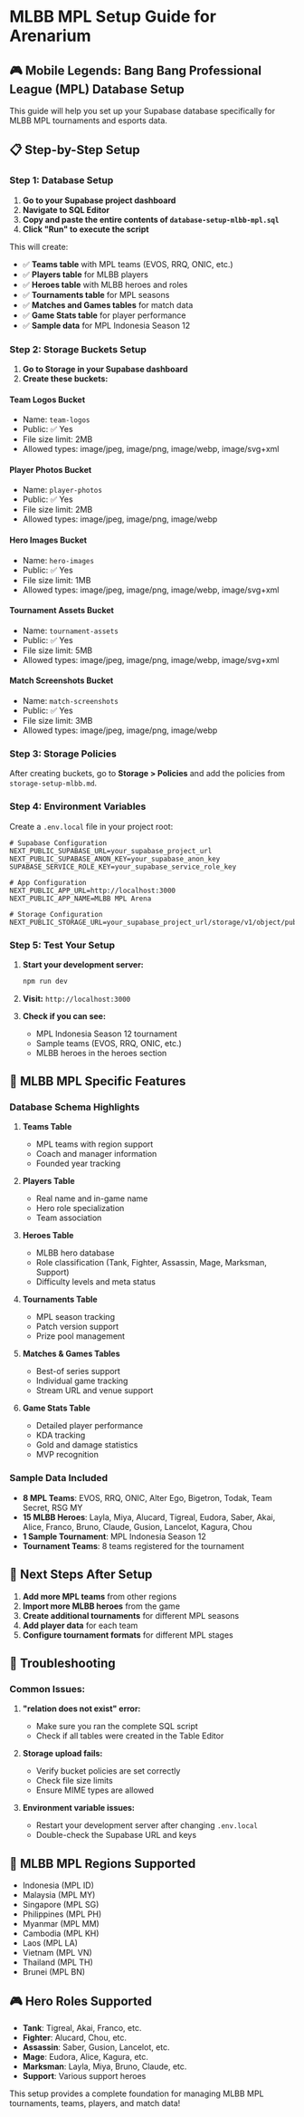# MLBB MPL Setup Guide for Arenarium

## 🎮 **Mobile Legends: Bang Bang Professional League (MPL) Database Setup**

This guide will help you set up your Supabase database specifically for MLBB MPL tournaments and esports data.

## 📋 **Step-by-Step Setup**

### Step 1: Database Setup

1. **Go to your Supabase project dashboard**
2. **Navigate to SQL Editor**
3. **Copy and paste the entire contents of `database-setup-mlbb-mpl.sql`**
4. **Click "Run" to execute the script**

This will create:
- ✅ **Teams table** with MPL teams (EVOS, RRQ, ONIC, etc.)
- ✅ **Players table** for MLBB players
- ✅ **Heroes table** with MLBB heroes and roles
- ✅ **Tournaments table** for MPL seasons
- ✅ **Matches and Games tables** for match data
- ✅ **Game Stats table** for player performance
- ✅ **Sample data** for MPL Indonesia Season 12

### Step 2: Storage Buckets Setup

1. **Go to Storage in your Supabase dashboard**
2. **Create these buckets:**

#### Team Logos Bucket
- Name: `team-logos`
- Public: ✅ Yes
- File size limit: 2MB
- Allowed types: image/jpeg, image/png, image/webp, image/svg+xml

#### Player Photos Bucket
- Name: `player-photos`
- Public: ✅ Yes
- File size limit: 2MB
- Allowed types: image/jpeg, image/png, image/webp

#### Hero Images Bucket
- Name: `hero-images`
- Public: ✅ Yes
- File size limit: 1MB
- Allowed types: image/jpeg, image/png, image/webp, image/svg+xml

#### Tournament Assets Bucket
- Name: `tournament-assets`
- Public: ✅ Yes
- File size limit: 5MB
- Allowed types: image/jpeg, image/png, image/webp, image/svg+xml

#### Match Screenshots Bucket
- Name: `match-screenshots`
- Public: ✅ Yes
- File size limit: 3MB
- Allowed types: image/jpeg, image/png, image/webp

### Step 3: Storage Policies

After creating buckets, go to **Storage > Policies** and add the policies from `storage-setup-mlbb.md`.

### Step 4: Environment Variables

Create a `.env.local` file in your project root:

```env
# Supabase Configuration
NEXT_PUBLIC_SUPABASE_URL=your_supabase_project_url
NEXT_PUBLIC_SUPABASE_ANON_KEY=your_supabase_anon_key
SUPABASE_SERVICE_ROLE_KEY=your_supabase_service_role_key

# App Configuration
NEXT_PUBLIC_APP_URL=http://localhost:3000
NEXT_PUBLIC_APP_NAME=MLBB MPL Arena

# Storage Configuration
NEXT_PUBLIC_STORAGE_URL=your_supabase_project_url/storage/v1/object/public
```

### Step 5: Test Your Setup

1. **Start your development server:**
   ```bash
   npm run dev
   ```

2. **Visit:** `http://localhost:3000`

3. **Check if you can see:**
   - MPL Indonesia Season 12 tournament
   - Sample teams (EVOS, RRQ, ONIC, etc.)
   - MLBB heroes in the heroes section

## 🎯 **MLBB MPL Specific Features**

### Database Schema Highlights

1. **Teams Table**
   - MPL teams with region support
   - Coach and manager information
   - Founded year tracking

2. **Players Table**
   - Real name and in-game name
   - Hero role specialization
   - Team association

3. **Heroes Table**
   - MLBB hero database
   - Role classification (Tank, Fighter, Assassin, Mage, Marksman, Support)
   - Difficulty levels and meta status

4. **Tournaments Table**
   - MPL season tracking
   - Patch version support
   - Prize pool management

5. **Matches & Games Tables**
   - Best-of series support
   - Individual game tracking
   - Stream URL and venue support

6. **Game Stats Table**
   - Detailed player performance
   - KDA tracking
   - Gold and damage statistics
   - MVP recognition

### Sample Data Included

- **8 MPL Teams**: EVOS, RRQ, ONIC, Alter Ego, Bigetron, Todak, Team Secret, RSG MY
- **15 MLBB Heroes**: Layla, Miya, Alucard, Tigreal, Eudora, Saber, Akai, Alice, Franco, Bruno, Claude, Gusion, Lancelot, Kagura, Chou
- **1 Sample Tournament**: MPL Indonesia Season 12
- **Tournament Teams**: 8 teams registered for the tournament

## 🚀 **Next Steps After Setup**

1. **Add more MPL teams** from other regions
2. **Import more MLBB heroes** from the game
3. **Create additional tournaments** for different MPL seasons
4. **Add player data** for each team
5. **Configure tournament formats** for different MPL stages

## 🔧 **Troubleshooting**

### Common Issues:

1. **"relation does not exist" error:**
   - Make sure you ran the complete SQL script
   - Check if all tables were created in the Table Editor

2. **Storage upload fails:**
   - Verify bucket policies are set correctly
   - Check file size limits
   - Ensure MIME types are allowed

3. **Environment variable issues:**
   - Restart your development server after changing `.env.local`
   - Double-check the Supabase URL and keys

## 📱 **MLBB MPL Regions Supported**

- Indonesia (MPL ID)
- Malaysia (MPL MY)
- Singapore (MPL SG)
- Philippines (MPL PH)
- Myanmar (MPL MM)
- Cambodia (MPL KH)
- Laos (MPL LA)
- Vietnam (MPL VN)
- Thailand (MPL TH)
- Brunei (MPL BN)

## 🎮 **Hero Roles Supported**

- **Tank**: Tigreal, Akai, Franco, etc.
- **Fighter**: Alucard, Chou, etc.
- **Assassin**: Saber, Gusion, Lancelot, etc.
- **Mage**: Eudora, Alice, Kagura, etc.
- **Marksman**: Layla, Miya, Bruno, Claude, etc.
- **Support**: Various support heroes

This setup provides a complete foundation for managing MLBB MPL tournaments, teams, players, and match data!
